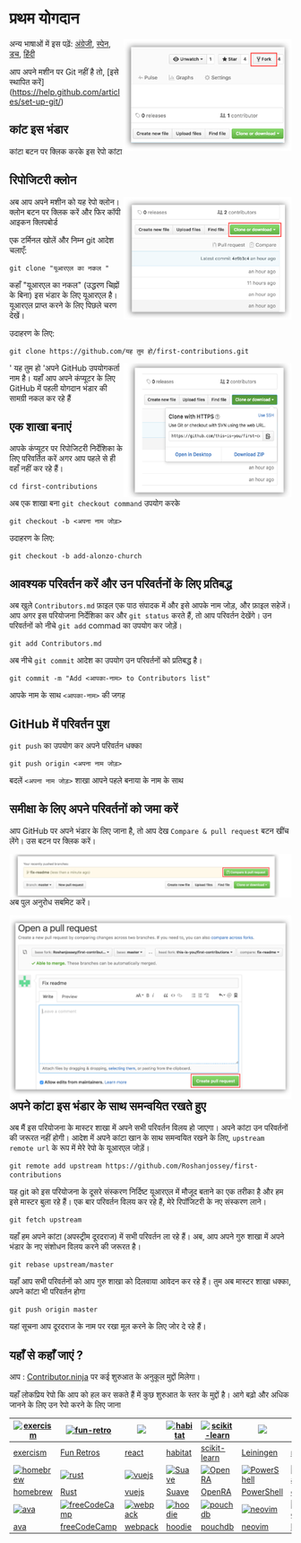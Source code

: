 # प्रथम योगदान

<img align="right" width="300" src="assets/fork.png" alt="fork this repository" />

अन्य भाषाओं में इस पढ़ें: [अंग्रेजी](README.md), [स्पेन](README.es.md), [डच](README.nl.md), [हिंदी](README.hi.md) 

आप अपने मशीन पर Git नहीं है तो, [इसे स्थापित करें] (https://help.github.com/articles/set-up-git/)

## कांट इस भंडार 

कांटा बटन पर क्लिक करके इस रेपो कांटा

## रिपोजिटरी क्लोन

<img align="right" width="300" src="assets/clone.png" alt="clone this repository" />

अब आप अपने मशीन को यह रेपो क्लोन। क्लोन बटन पर क्लिक करें और फिर कॉपी आइकन क्लिपबोर्ड

एक टर्मिनल खोलें और निम्न git आदेश चलाएँ:

```
git clone "यूआरएल का नकल "
```

कहाँ "यूआरएल का नकल" (उद्धरण चिह्नों के बिना) इस भंडार के लिए यूआरएल  है। यूआरएल प्राप्त करने के लिए पिछले चरण देखें।

उदाहरण के लिए:

```
git clone https://github.com/यह तुम हो/first-contributions.git
```

<img align="right" width="300" src="assets/copy-to-clipboard.png" alt="copy URL to clipboard" />

' यह तुम हो 'अपने GitHub उपयोगकर्ता नाम है। यहाँ आप अपने कंप्यूटर के लिए GitHub में पहली योगदान भंडार की सामग्री नकल कर रहे हैं

## एक शाखा बनाएं

आपके कंप्यूटर पर रिपोजिटरी निर्देशिका के लिए परिवर्तित करें अगर आप पहले से ही वहाँ नहीं कर रहे हैं।

```
cd first-contributions
```

अब एक शाखा  बना  `git checkout command` उपयोग करके

```
git checkout -b <अपना नाम जोड़>
```

उदाहरण के लिए:

```
git checkout -b add-alonzo-church
```

## आवश्यक परिवर्तन करें और उन परिवर्तनों के लिए प्रतिबद्ध

अब खुले `Contributors.md` फ़ाइल एक पाठ संपादक में और इसे आपके नाम जोड़, और फ़ाइल सहेजें। आप अगर इस परियोजना निर्देशिका कर और `git status` करते हैं, तो आप परिवर्तन देखेंगे। उन परिवर्तनों को नीचे `git add` commad का उपयोग कर जोड़ें।

```
git add Contributors.md 
```

अब नीचे `git commit` आदेश का उपयोग उन परिवर्तनों को प्रतिबद्ध है।

```
git commit -m "Add <आपका-नाम> to Contributors list"
```

आपके नाम के साथ `<आपका-नाम>` की जगह

## GitHub में परिवर्तन पुश

`git push` का उपयोग कर अपने परिवर्तन धक्का

```
git push origin <अपना नाम जोड़>
```

बदलें `<अपना नाम जोड़>` शाखा आपने पहले बनाया के नाम के साथ

## समीक्षा के लिए अपने परिवर्तनों को जमा करें

आप GitHub पर अपने भंडार के लिए जाना है, तो आप देख `Compare & pull request` बटन खींच लेंगे। उस बटन पर क्लिक करें।

<img style="float: right;" src="assets/compare-and-pull.png" alt="create a pull request" />

अब पुल अनुरोध सबमिट करें।

<img style="float: right;" src="assets/submit-pull.png" alt="submit pull request" />

## अपने कांटा इस भंडार के साथ समन्वयित रखते हुए

अब मैं इस परियोजना के मास्टर शाखा में अपने सभी परिवर्तन विलय हो जाएगा। अपने कांटा उन परिवर्तनों की जरूरत नहीं होगी। आदेश में अपने कांटा खान के साथ समन्वयित रखने के लिए, `upstream remote url` के रूप में मेरे रेपो के यूआरएल जोड़ें।

```
git remote add upstream https://github.com/Roshanjossey/first-contributions
```

यह git को इस परियोजना के दूसरे संस्करण निर्दिष्ट यूआरएल में मौजूद बताने का एक तरीका है और हम इसे मास्टर बुला रहे हैं। एक बार परिवर्तन विलय कर रहे हैं, मेरे रिपॉजिटरी के नए संस्करण लाने।

```
git fetch upstream
```

यहाँ हम अपने कांटा (अपस्ट्रीम दूरदराज) में सभी परिवर्तन ला रहे हैं। अब, आप अपने गुरु शाखा में अपने भंडार के नए संशोधन विलय करने की जरूरत है। 

```
git rebase upstream/master
```

यहाँ आप सभी परिवर्तनों को आप गुरु शाखा को दिलवाया आवेदन कर रहे हैं। तुम अब मास्टर शाखा धक्का, अपने कांटा भी परिवर्तन होगा

```
git push origin master
```

यहां सूचना आप दूरदराज के नाम पर रखा मूल करने के लिए जोर दे रहे हैं।

## यहाँ से कहाँ जाएं ?

आप : [Contributor.ninja](https://contributor.ninja) पर कई शुरुआत के अनुकूल मुद्दों मिलेगा।

यहाँ लोकप्रिय रेपो कि आप को हल कर सकते हैं में कुछ शुरुआत के स्तर के मुद्दों है। आगे बढ़ो और अधिक जानने के लिए उन रेपो करने के लिए जाना

|[![exercism](https://avatars2.githubusercontent.com/u/5624255?v=3&s=100)](https://github.com/exercism/exercism.io/issues?q=is%3Aopen+is%3Aissue+label%3A%22good+first+patch%22)|[![fun-retro](https://avatars3.githubusercontent.com/u/15913975?v=3&s=100)](https://github.com/funretro/distributed/issues?q=is%3Aopen+is%3Aissue+label%3Abeginner-friendly)|[<img width="100" src="https://cdn.worldvectorlogo.com/logos/react.svg">](https://github.com/facebook/react/issues?q=is%3Aopen+is%3Aissue+label%3A%22good+first+bug%22)|[![habitat](https://avatars1.githubusercontent.com/u/18171698?v=3&s=100)](https://github.com/habitat-sh/habitat/issues?q=is%3Aopen+is%3Aissue+label%3AEasy)|[![scikit-learn](https://avatars0.githubusercontent.com/u/365630?v=3&s=100)](https://github.com/scikit-learn/scikit-learn/issues?q=is%3Aopen+is%3Aissue+label%3AEasy)|[<img width="100" src="https://camo.githubusercontent.com/0f302c808c8457f6460913e33aed3478124612c2/687474703a2f2f6c65696e696e67656e2e6f72672f696d672f6c65696e696e67656e2e6a7067">](https://github.com/technomancy/leiningen/issues?q=is%3Aopen+is%3Aissue+label%3ANewbie)|[<img width="100" src="https://images.plot.ly/plotly-documentation/thumbnail/numpy-logo.jpg">](https://github.com/numpy/numpy/issues?q=is%3Aopen+is%3Aissue+label%3A%22Easy+Fix%22)|[![elasticsearch](https://avatars2.githubusercontent.com/u/6764390?v=3&s=100)](https://github.com/elastic/elasticsearch/issues?q=is%3Aopen+is%3Aissue+label%3A%22low+hanging+fruit%22)|
|---|---|---|---|---|---|---|---|
|[exercism](https://github.com/exercism/exercism.io/issues?q=is%3Aopen+is%3Aissue+label%3A%22good+first+patch%22)|[Fun Retros](https://github.com/funretro/distributed/issues?q=is%3Aopen+is%3Aissue+label%3Abeginner-friendly)|[react](https://github.com/facebook/react/issues?q=is%3Aopen+is%3Aissue+label%3A%22good+first+bug%22)|[habitat](https://github.com/habitat-sh/habitat/issues?q=is%3Aopen+is%3Aissue+label%3AEasy)|[scikit-learn](https://github.com/scikit-learn/scikit-learn/issues?q=is%3Aopen+is%3Aissue+label%3AEasy)|[Leiningen](https://github.com/technomancy/leiningen/issues?q=is%3Aopen+is%3Aissue+label%3ANewbie)|[numpy](https://github.com/numpy/numpy/issues?q=is%3Aopen+is%3Aissue+label%3A%22Easy+Fix%22)|[elasticsearch](https://github.com/elastic/elasticsearch/issues?q=is%3Aopen+is%3Aissue+label%3A%22low+hanging+fruit%22)|
|[![homebrew](https://avatars2.githubusercontent.com/u/1503512?v=3&s=100)](https://github.com/Homebrew/brew/issues?q=is%3Aopen+is%3Aissue+label%3A%22help+wanted%22)|[![rust](https://avatars1.githubusercontent.com/u/5430905?v=3&s=100)](https://github.com/rust-lang/rust/issues?q=is%3Aopen+is%3Aissue+label%3AE-easy)|[![vuejs](https://avatars1.githubusercontent.com/u/6128107?v=3&s=100)](https://github.com/vuejs/vue/issues?q=is%3Aopen+is%3Aissue+label%3A%22contribution+welcome%22)|[![Suave](https://avatars2.githubusercontent.com/u/5822862?v=3&s=100)](https://github.com/SuaveIO/suave/issues?q=is%3Aopen+is%3Aissue+label%3Ahardness-easy)|[![OpenRA](https://avatars3.githubusercontent.com/u/409046?v=3&s=100)](https://github.com/OpenRA/OpenRA/issues?q=is%3Aopen+is%3Aissue+label%3AEasy)|[![PowerShell](https://avatars0.githubusercontent.com/u/11524380?v=3&s=100)](https://github.com/powershell/powershell/issues?q=is%3Aopen+is%3Aissue+label%3AUp-for-Grabs)|[![coala](https://avatars2.githubusercontent.com/u/10620750?v=3&s=100)](https://github.com/coala/coala/issues?q=is%3Aopen+is%3Aissue+label%3Adifficulty%2Flow+label%3Adifficulty%2Fnewcomer)|[![moment](https://avatars2.githubusercontent.com/u/4129662?v=3&s=100)](https://github.com/moment/moment/issues?q=is%3Aopen+is%3Aissue+label%3AUp-For-Grabs)|
|[homebrew](https://github.com/Homebrew/brew/issues?q=is%3Aopen+is%3Aissue+label%3A%22help+wanted%22)|[Rust](https://github.com/rust-lang/rust/issues?q=is%3Aopen+is%3Aissue+label%3AE-easy)|[vuejs](https://github.com/vuejs/vue/issues?q=is%3Aopen+is%3Aissue+label%3A%22contribution+welcome%22)|[Suave](https://github.com/SuaveIO/suave/issues?q=is%3Aopen+is%3Aissue+label%3Ahardness-easy)|[OpenRA](https://github.com/OpenRA/OpenRA/issues?q=is%3Aopen+is%3Aissue+label%3AEasy)|[PowerShell](https://github.com/powershell/powershell/issues?q=is%3Aopen+is%3Aissue+label%3AUp-for-Grabs)|[coala](https://github.com/coala/coala/issues?q=is%3Aopen+is%3Aissue+label%3Adifficulty%2Flow+label%3Adifficulty%2Fnewcomer)|[moment](https://github.com/moment/moment/issues?q=is%3Aopen+is%3Aissue+label%3AUp-For-Grabs)|
|[![ava](https://avatars0.githubusercontent.com/u/8527916?v=3&s=100)](https://github.com/avajs/ava/issues?q=is%3Aopen+is%3Aissue+label%3A%22good+for+beginner%22)|[![freeCodeCamp](https://avatars0.githubusercontent.com/u/9892522?v=3&s=100)](https://github.com/freeCodeCamp/freeCodeCamp/issues?q=is%3Aopen+is%3Aissue+label%3Afirst-timers-only)|[![webpack](https://avatars3.githubusercontent.com/u/2105791?v=3&s=100)](https://github.com/webpack/webpack/issues?q=is%3Aopen+is%3Aissue+label%3A%22D1%3A+Easy+%28Contrib.+Difficulty%29%22)|[![hoodie](https://avatars1.githubusercontent.com/u/1888826?v=3&s=100)](https://github.com/hoodiehq/hoodie/issues?q=is%3Aopen+is%3Aissue+label%3Afirst-timers-only)|[![pouchdb](https://avatars3.githubusercontent.com/u/3406112?v=3&s=100)](https://github.com/pouchdb/pouchdb/issues?q=is%3Aopen+is%3Aissue+label%3A%22first+timers+only%22)|[![neovim](https://avatars0.githubusercontent.com/u/6471485?v=3&s=100)](https://github.com/neovim/neovim/issues?q=is%3Aopen+is%3Aissue+label%3Aentry-level)|[![babel](https://avatars2.githubusercontent.com/u/9637642?v=3&s=100)](https://github.com/babel/babel/issues?q=is%3Aopen+is%3Aissue+label%3Abeginner-friendly) |[<img width="100" src="https://github.com/adobe/brackets/blob/gh-pages/images/brackets_128.png?raw=true">](https://github.com/adobe/brackets/labels/Starter%20bug)|
|[ava](https://github.com/avajs/ava/issues?q=is%3Aopen+is%3Aissue+label%3A%22good+for+beginner%22)|[freeCodeCamp](https://github.com/freeCodeCamp/freeCodeCamp/issues?q=is%3Aopen+is%3Aissue+label%3Afirst-timers-only)|[webpack](https://github.com/webpack/webpack/issues?q=is%3Aopen+is%3Aissue+label%3A%22D1%3A+Easy+%28Contrib.+Difficulty%29%22)|[hoodie](https://github.com/hoodiehq/hoodie/issues?q=is%3Aopen+is%3Aissue+label%3Afirst-timers-only)|[pouchdb](https://github.com/pouchdb/pouchdb/issues?q=is%3Aopen+is%3Aissue+label%3A%22first+timers+only%22)|[neovim](https://github.com/neovim/neovim/issues?q=is%3Aopen+is%3Aissue+label%3Aentry-level)|[babel](https://github.com/babel/babel/issues?q=is%3Aopen+is%3Aissue+label%3Abeginner-friendly) |[brackets](https://github.com/adobe/brackets/labels/Starter%20bug)|
